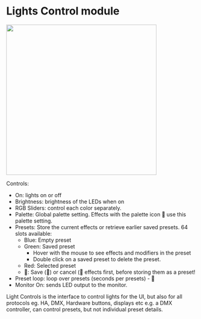 # Lights Control module

<img width="399" src="https://github.com/user-attachments/assets/7f6406cf-b9b1-4f66-8b49-8b220d5370a5" />

Controls:

* On: lights on or off
* Brightness: brightness of the LEDs when on
* RGB Sliders: control each color separately.
* Palette: Global palette setting. Effects with the palette icon 🎨 use this palette setting.
* Presets: Store the current effects or retrieve earlier saved presets. 64 slots available:
    * Blue: Empty preset
    * Green: Saved preset 
        * Hover with the mouse to see effects and modifiers in the preset
        * Double click on a saved preset to delete the preset.
    * Red: Selected preset
    * 🚨: Save (💾) or cancel (🚫 effects first, before storing them as a preset!
* Preset loop: loop over presets (seconds per presets) - 🚧
* Monitor On: sends LED output to the monitor.

Light Controls is the interface to control lights for the UI, but also for all protocols eg. HA, DMX, Hardware buttons, displays etc
e.g. a DMX controller, can control presets, but not individual preset details.
